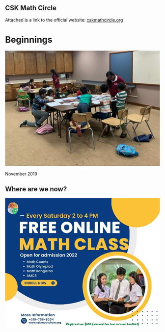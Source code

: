 ## CSK Math Circle
Attached is a link to the official website:
[cskmathcircle.org](https://cskmathcircle.org/)
# Beginnings
![imagea](imagea.png "1")

November 2019
## Where are we now?
![imageb](imageb.jpg "2")
